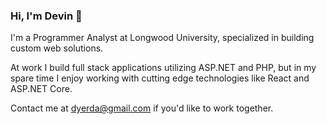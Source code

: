 ### Hi, I'm Devin 👋

I'm a Programmer Analyst at Longwood University, specialized in building custom web solutions.

At work I build full stack applications utilizing ASP.NET and PHP, but in my spare time I enjoy working with cutting edge technologies like React and ASP.NET Core. 

Contact me at [dyerda@gmail.com](mailto:dyerda112@gmail.com) if you'd like to work together.
